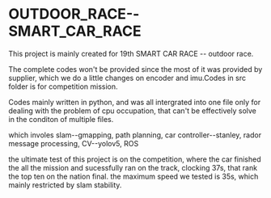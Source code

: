 # OUTDOOR_RACE--SMART_CAR_RACE

This project is mainly created for 19th SMART CAR RACE -- outdoor race.

The complete codes won't be provided since the most of it was provided by supplier, which we do a little changes on encoder and imu.Codes in src folder is for competition mission.

Codes
mainly written in python, and was all intergrated into one file only for dealing with the problem of cpu occupation, that can't be effectively solve in the conditon of multiple files.

which involes slam--gmapping, path planning, car controller--stanley, rador message processing, CV--yolov5, ROS


the ultimate test of this project is on the competition, where the car finished the all the mission and sucessfully ran on the track, clocking 37s, that rank the top ten on the nation final.
the maximum speed we tested is 35s, which mainly restricted by slam stability.
